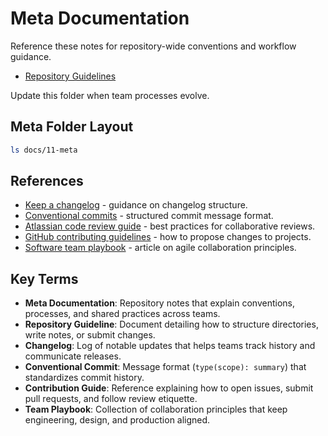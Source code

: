 # Meta Documentation

Reference these notes for repository-wide conventions and workflow guidance.

- [Repository Guidelines](repository-guidelines.md)

Update this folder when team processes evolve.

## Meta Folder Layout
```bash
ls docs/11-meta
```






## References
- [Keep a changelog](https://keepachangelog.com/en/1.1.0/) - guidance on changelog structure.
- [Conventional commits](https://www.conventionalcommits.org/en/v1.0.0/) - structured commit message format.
- [Atlassian code review guide](https://www.atlassian.com/agile/code-reviews) - best practices for collaborative reviews.
- [GitHub contributing guidelines](https://docs.github.com/en/get-started/quickstart/contributing-to-projects) - how to propose changes to projects.
- [Software team playbook](https://martinfowler.com/articles/agileTeams.html) - article on agile collaboration principles.
## Key Terms
- **Meta Documentation**: Repository notes that explain conventions, processes, and shared practices across teams.
- **Repository Guideline**: Document detailing how to structure directories, write notes, or submit changes.
- **Changelog**: Log of notable updates that helps teams track history and communicate releases.
- **Conventional Commit**: Message format (`type(scope): summary`) that standardizes commit history.
- **Contribution Guide**: Reference explaining how to open issues, submit pull requests, and follow review etiquette.
- **Team Playbook**: Collection of collaboration principles that keep engineering, design, and production aligned.
